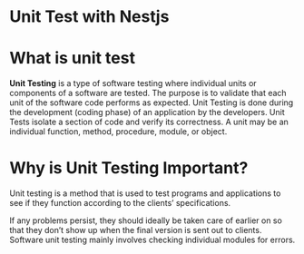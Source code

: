 # Unit Test with Nestjs

# What is unit test

**Unit Testing** is a type of software testing where individual units or components of a software are tested. The purpose is to validate that each unit of the software code performs as expected. Unit Testing is done during the development (coding phase) of an application by the developers. Unit Tests isolate a section of code and verify its correctness. A unit may be an individual function, method, procedure, module, or object.

# Why is Unit Testing Important?

Unit testing is a method that is used to test programs and applications to see if they function according to the clients’ specifications.

If any problems persist, they should ideally be taken care of earlier on so that they don’t show up when the final version is sent out to clients. Software unit testing mainly involves checking individual modules for errors.

##
